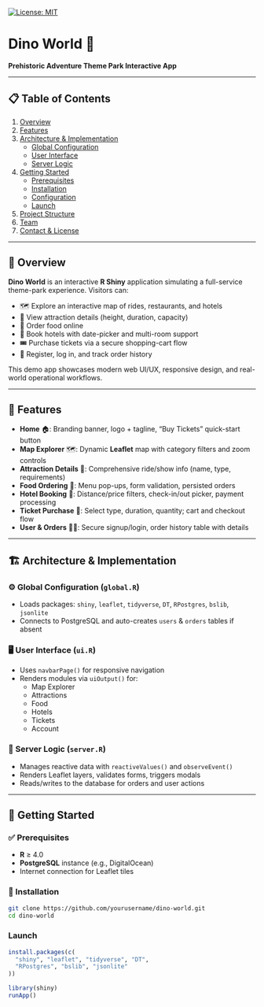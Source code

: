 [![License: MIT](https://img.shields.io/badge/License-MIT-blue.svg)](LICENSE)  

# Dino World 🦖  
**Prehistoric Adventure Theme Park Interactive App**

---

## 📋 Table of Contents  
1. [Overview](#overview)  
2. [Features](#features)  
3. [Architecture & Implementation](#architecture--implementation)  
   - [Global Configuration](#global-configuration)  
   - [User Interface](#user-interface)  
   - [Server Logic](#server-logic)  
4. [Getting Started](#getting-started)  
   - [Prerequisites](#prerequisites)  
   - [Installation](#installation)  
   - [Configuration](#configuration)  
   - [Launch](#launch)  
5. [Project Structure](#project-structure)  
6. [Team](#team)  
7. [Contact & License](#contact--license)  

---

## 🌟 Overview  
**Dino World** is an interactive **R Shiny** application simulating a full-service theme-park experience. Visitors can:  
- 🗺️ Explore an interactive map of rides, restaurants, and hotels  
- 🎢 View attraction details (height, duration, capacity)  
- 🍔 Order food online  
- 🏨 Book hotels with date-picker and multi-room support  
- 🎟️ Purchase tickets via a secure shopping-cart flow  
- 🔐 Register, log in, and track order history  

This demo app showcases modern web UI/UX, responsive design, and real-world operational workflows.

---

## 🚀 Features  
- **Home** 🏠: Branding banner, logo + tagline, “Buy Tickets” quick-start button  
- **Map Explorer** 🗺️: Dynamic **Leaflet** map with category filters and zoom controls  
- **Attraction Details** 🎡: Comprehensive ride/show info (name, type, requirements)  
- **Food Ordering** 🍕: Menu pop-ups, form validation, persisted orders  
- **Hotel Booking** 🏩: Distance/price filters, check-in/out picker, payment processing  
- **Ticket Purchase** 🎫: Select type, duration, quantity; cart and checkout flow  
- **User & Orders** 👤🛒: Secure signup/login, order history table with details  

---

## 🏗️ Architecture & Implementation

### ⚙️ Global Configuration (`global.R`)
- Loads packages: `shiny`, `leaflet`, `tidyverse`, `DT`, `RPostgres`, `bslib`, `jsonlite`  
- Connects to PostgreSQL and auto-creates `users` & `orders` tables if absent  

### 🖥️ User Interface (`ui.R`)
- Uses `navbarPage()` for responsive navigation  
- Renders modules via `uiOutput()` for:  
  - Map Explorer  
  - Attractions  
  - Food  
  - Hotels  
  - Tickets  
  - Account  

### 🔄 Server Logic (`server.R`)
- Manages reactive data with `reactiveValues()` and `observeEvent()`  
- Renders Leaflet layers, validates forms, triggers modals  
- Reads/writes to the database for orders and user actions  

---

## 🏁 Getting Started

### ✅ Prerequisites  
- **R** ≥ 4.0  
- **PostgreSQL** instance (e.g., DigitalOcean)  
- Internet connection for Leaflet tiles  

### 💾 Installation  
```bash
git clone https://github.com/yourusername/dino-world.git
cd dino-world
```
### Launch
```r
install.packages(c(
  "shiny", "leaflet", "tidyverse", "DT",
  "RPostgres", "bslib", "jsonlite"
))
```

```r
library(shiny)
runApp()
```
